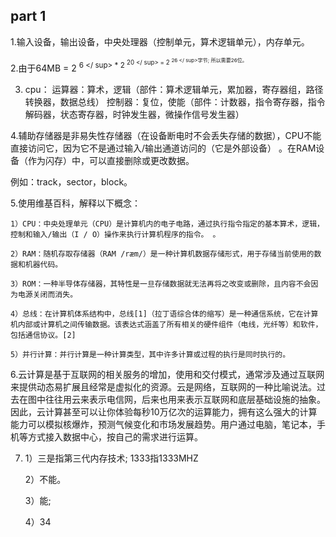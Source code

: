 part 1
-

1.输入设备，输出设备，中央处理器（控制单元，算术逻辑单元），内存单元。

2.由于64MB = 2 <sup> 6 </ sup> * 2 <sup> 20 </ sup> = 2 <sup> 26 </ sup>字节;
   所以需要26位。

3. cpu：
运算器：算术，逻辑（部件：算术逻辑单元，累加器，寄存器组，路径转换器，数据总线）
控制器：复位，使能（部件：计数器，指令寄存器，指令解码器，状态寄存器，时钟发生器，微操作信号发生器）

4.辅助存储器是非易失性存储器（在设备断电时不会丢失存储的数据），CPU不能直接访问它，因为它不是通过输入/输出通道访问的（它是外部设备） 。在RAM设备（作为闪存）中，可以直接删除或更改数据。

例如：track，sector，block。

5.使用维基百科，解释以下概念： 

    1）CPU：中央处理单元（CPU）是计算机内的电子电路，通过执行指令指定的基本算术，逻辑，控制和输入/输出（I / O）操作来执行计算机程序的指令。 。

    2）RAM：随机存取存储器（RAM /ræm/）是一种计算机数据存储形式，用于存储当前使用的数据和机器代码。 

    3）ROM：一种半导体存储器，其特性是一旦存储数据就无法再将之改变或删除，且内容不会因为电源关闭而消失。

    4）总线：在计算机体系结构中，总线[1]（拉丁语综合体的缩写）是一种通信系统，它在计算机内部或计算机之间传输数据。该表达式涵盖了所有相关的硬件组件（电线，光纤等）和软件，包括通信协议。[2]

    5）并行计算：并行计算是一种计算类型，其中许多计算或过程的执行是同时执行的。

6.云计算是基于互联网的相关服务的增加，使用和交付模式，通常涉及通过互联网来提供动态易扩展且经常是虚拟化的资源。云是网络，互联网的一种比喻说法。过去在图中往往用云来表示电信网，后来也用来表示互联网和底层基础设施的抽象。因此，云计算甚至可以让你体验每秒10万亿次的运算能力，拥有这么强大的计算能力可以模拟核爆炸，预测气候变化和市场发展趋势。用户通过电脑，笔记本，手机等方式接入数据中心，按自己的需求进行运算。

7. 1）三是指第三代内存技术; 1333指1333MHZ

    2）不能。

    3）能;

    4）34
